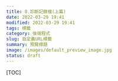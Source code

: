```yaml
---
title: 8.診斷記錄檔(上篇)
date: 2022-03-29 19:41
modified: 2022-03-29 19:41
tags: 標籤
category: 後端程式
slug: 自定義URL標籤
summary: 預覽標題
image: /images/default_preview_image.jpg
status: draft
---
```


[TOC]